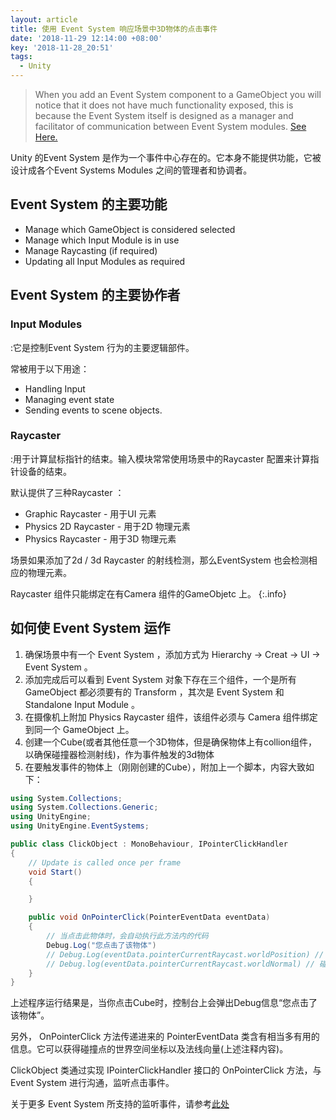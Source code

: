 ```yaml
---
layout: article
title: 使用 Event System 响应场景中3D物体的点击事件
date: '2018-11-29 12:14:00 +08:00'
key: '2018-11-28_20:51'
tags:
  - Unity
---
```


> When you add an Event System component to a GameObject
 you will notice that it does not have much functionality exposed, this is because the Event System itself is designed as a manager and facilitator of communication between Event System modules. [See Here.][ce714bef]

  [ce714bef]: https://docs.unity3d.com/Manual/EventSystem.html "Event System"

Unity 的Event System 是作为一个事件中心存在的。它本身不能提供功能，它被设计成各个Event Systems Modules 之间的管理者和协调者。

<!--more-->

## Event System 的主要功能

- Manage which GameObject is considered selected
- Manage which Input Module is in use
- Manage Raycasting (if required)
- Updating all Input Modules as required

## Event System 的主要协作者

### Input Modules
:它是控制Event System 行为的主要逻辑部件。

常被用于以下用途：
- Handling Input
- Managing event state
- Sending events to scene objects.

### Raycaster
:用于计算鼠标指针的结束。输入模块常常使用场景中的Raycaster 配置来计算指针设备的结束。

默认提供了三种Raycaster ：
- Graphic Raycaster - 用于UI 元素
- Physics 2D Raycaster - 用于2D 物理元素
- Physics Raycaster - 用于3D 物理元素

场景如果添加了2d / 3d Raycaster 的射线检测，那么EventSystem 也会检测相应的物理元素。

Raycaster 组件只能绑定在有Camera 组件的GameObjetc 上。
{:.info}

## 如何使 Event System 运作

1. 确保场景中有一个 Event System ，添加方式为 Hierarchy -> Creat -> UI -> Event System 。
2. 添加完成后可以看到 Event System 对象下存在三个组件，一个是所有 GameObject 都必须要有的 Transform ，其次是 Event System 和 Standalone Input Module 。
3. 在摄像机上附加 Physics Raycaster 组件，该组件必须与 Camera 组件绑定到同一个 GameObject 上。
4. 创建一个Cube(或者其他任意一个3D物体，但是确保物体上有collion组件，以确保碰撞器检测射线)，作为事件触发的3d物体
5. 在要触发事件的物体上（刚刚创建的Cube），附加上一个脚本，内容大致如下：

``` C#
using System.Collections;
using System.Collections.Generic;
using UnityEngine;
using UnityEngine.EventSystems;

public class ClickObject : MonoBehaviour, IPointerClickHandler
{
    // Update is called once per frame
    void Start()
    {

    }

    public void OnPointerClick(PointerEventData eventData)
    {
        // 当点击此物体时，会自动执行此方法内的代码
        Debug.Log("您点击了该物体")
        // Debug.Log(eventData.pointerCurrentRaycast.worldPosition) // 碰撞点的世界空间坐标
        // Debug.log(eventData.pointerCurrentRaycast.worldNormal) // 碰撞点的世界法线向量
    }
}

```

上述程序运行结果是，当你点击Cube时，控制台上会弹出Debug信息“您点击了该物体”。

另外， OnPointerClick 方法传递进来的 PointerEventData 类含有相当多有用的信息。它可以获得碰撞点的世界空间坐标以及法线向量(上述注释内容)。

ClickObject 类通过实现 IPointerClickHandler 接口的 OnPointerClick 方法，与 Event System 进行沟通，监听点击事件。

关于更多 Event System 所支持的监听事件，请参考[此处][0802090a]

  [0802090a]: https://docs.unity3d.com/Manual/SupportedEvents.html "Supported Events"
